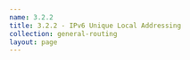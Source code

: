 ```yaml
---
name: 3.2.2
title: 3.2.2 - IPv6 Unique Local Addressing
collection: general-routing
layout: page
---
```

